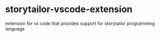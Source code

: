 # storytailor-vscode-extension
extension for vs code that provides support for storytailor programming language
